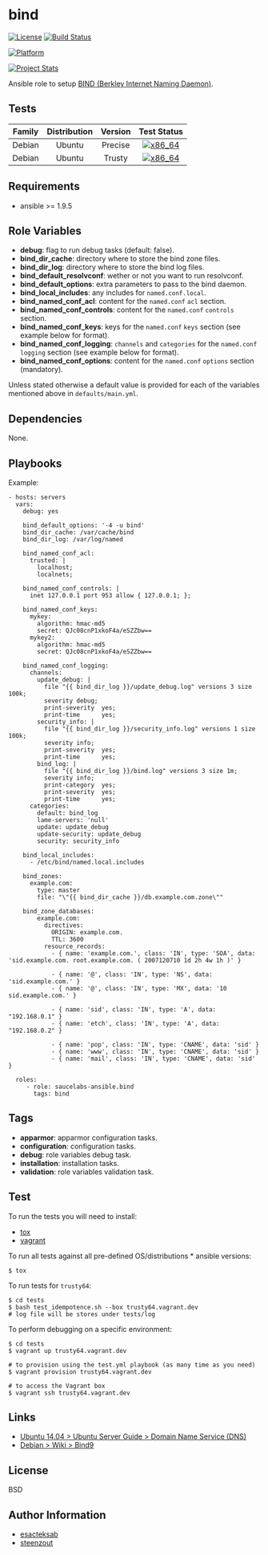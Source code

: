 # bind

[![License](https://img.shields.io/badge/license-New%20BSD-blue.svg?style=flat)](https://raw.githubusercontent.com/saucelabs-ansible/bind/master/LICENSE)
[![Build Status](https://travis-ci.org/saucelabs-ansible/bind.svg?branch=master)](https://travis-ci.org/saucelabs-ansible/bind)

[![Platform](http://img.shields.io/badge/platform-ubuntu-dd4814.svg?style=flat)](#)

[![Project Stats](https://www.openhub.net/p/saucelabs-ansible-bind/widgets/project_thin_badge.gif)](https://www.openhub.net/p/saucelabs-ansible-bind/)

Ansible role to setup [BIND (Berkley Internet Naming Daemon)](https://www.isc.org/downloads/bind/).


## Tests

| Family | Distribution | Version | Test Status |
|:-:|:-:|:-:|:-:|
| Debian | Ubuntu  | Precise | [![x86_64](http://img.shields.io/badge/x86_64-passed-006400.svg?style=flat)](#) |
| Debian | Ubuntu  | Trusty  | [![x86_64](http://img.shields.io/badge/x86_64-passed-006400.svg?style=flat)](#) |


## Requirements

- ansible >= 1.9.5


## Role Variables

- **debug**: flag to run debug tasks (default: false).
- **bind_dir_cache**: directory where to store the bind zone files.
- **bind_dir_log**: directory where to store the bind log files.
- **bind_default_resolvconf**: wether or not you want to run resolvconf.
- **bind_default_options**: extra parameters to pass to the bind daemon.
- **bind_local_includes**: any includes for `named.conf.local`.
- **bind_named_conf_acl**: content for the `named.conf` `acl` section.
- **bind_named_conf_controls**: content for the `named.conf` `controls` section.
- **bind_named_conf_keys**: keys for the `named.conf` `keys` section
                            (see example below for format).
- **bind_named_conf_logging**: `channels` and `categories` for the `named.conf` `logging` section
                               (see example below for format).
- **bind_named_conf_options**: content for the `named.conf` `options` section (mandatory).

Unless stated otherwise
a default value is provided for each of the variables mentioned above
in `defaults/main.yml`.


## Dependencies

None.


## Playbooks

Example:

    - hosts: servers
      vars:
        debug: yes

        bind_default_options: '-4 -u bind'
        bind_dir_cache: /var/cache/bind
        bind_dir_log: /var/log/named

        bind_named_conf_acl:
          trusted: |
            localhost;
            localnets;

        bind_named_conf_controls: |
          inet 127.0.0.1 port 953 allow { 127.0.0.1; };

        bind_named_conf_keys:
          mykey:
            algorithm: hmac-md5
            secret: QJc08cnP1xkoF4a/eSZZbw==
          mykey2:
            algorithm: hmac-md5
            secret: QJc08cnP1xkoF4a/eSZZbw==

        bind_named_conf_logging:
          channels:
            update_debug: |
              file "{{ bind_dir_log }}/update_debug.log" versions 3 size 100k;
              severity debug;
              print-severity  yes;
              print-time      yes;
            security_info: |
              file "{{ bind_dir_log }}/security_info.log" versions 1 size 100k;
              severity info;
              print-severity  yes;
              print-time      yes;
            bind_log: |
              file "{{ bind_dir_log }}/bind.log" versions 3 size 1m;
              severity info;
              print-category  yes;
              print-severity  yes;
              print-time      yes;
          categories:
            default: bind_log
            lame-servers: 'null'
            update: update_debug
            update-security: update_debug
            security: security_info
  
        bind_local_includes: 
          - /etc/bind/named.local.includes

        bind_zones:
          example.com:
            type: master
            file: "\"{{ bind_dir_cache }}/db.example.com.zone\""

        bind_zone_databases:
            example.com:
              directives:
                ORIGIN: example.com.
                TTL: 3600
              resource_records:
                - { name: 'example.com.', class: 'IN', type: 'SOA', data: 'sid.example.com. root.example.com. ( 2007120710 1d 2h 4w 1h )' }

                - { name: '@', class: 'IN', type: 'NS', data: 'sid.example.com.' }
                - { name: '@', class: 'IN', type: 'MX', data: '10 sid.example.com.' }

                - { name: 'sid', class: 'IN', type: 'A', data: "192.168.0.1" }
                - { name: 'etch', class: 'IN', type: 'A', data: "192.168.0.2" }

                - { name: 'pop', class: 'IN', type: 'CNAME', data: 'sid' }
                - { name: 'www', class: 'IN', type: 'CNAME', data: 'sid' }
                - { name: 'mail', class: 'IN', type: 'CNAME', data: 'sid' }

      roles:
         - role: saucelabs-ansible.bind
           tags: bind


## Tags

- **apparmor**: apparmor configuration tasks.
- **configuration**: configuration tasks.
- **debug**: role variables debug task.
- **installation**: installation tasks.
- **validation**: role variables validation task.

## Test

To run the tests you will need to install:

- [tox](https://tox.readthedocs.org/)
- [vagrant](https://www.vagrantup.com/)

To run all tests against all pre-defined OS/distributions * ansible versions:

```
$ tox
```

To run tests for `trusty64`:

```
$ cd tests
$ bash test_idempotence.sh --box trusty64.vagrant.dev
# log file will be stores under tests/log
```

To perform debugging on a specific environment:

```
$ cd tests
$ vagrant up trusty64.vagrant.dev

# to provision using the test.yml playbook (as many time as you need)
$ vagrant provision trusty64.vagrant.dev

# to access the Vagrant box
$ vagrant ssh trusty64.vagrant.dev
```


## Links

- [Ubuntu 14.04 > Ubuntu Server Guide > Domain Name Service (DNS)](https://help.ubuntu.com/lts/serverguide/dns.html)
- [Debian > Wiki > Bind9](https://wiki.debian.org/Bind9)


## License

BSD


## Author Information

- [esacteksab](https://github.com/esacteksab/)
- [steenzout](https://github.com/steenzout/)
